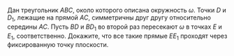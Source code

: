 Дан треугольник $ABC$, около которого описана окружность $\omega$.
Точки $D$ и $D_1$, лежащие на прямой $AC$, симметричны друг другу относительно середины $AC$. Пусть 
$BD$ и $BD_1$ во второй раз пересекают $\omega$ в точках $E$ и $E_1$, соответственно. 
Докажите, что все такие прямые $EE_1$ проходят через фиксированную точку плоскости.
